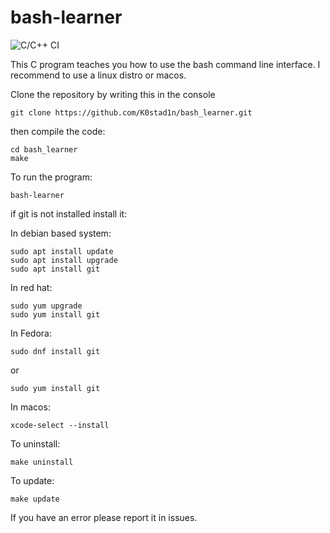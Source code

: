 # bash-learner

![C/C++ CI](https://github.com/K0stad1n/bash_learner/workflows/C/C++%20CI/badge.svg)

This C program teaches you how to use the bash command line interface. I recommend to use a linux distro or macos.

Clone the repository by writing this in the console

```
git clone https://github.com/K0stad1n/bash_learner.git
```
then compile the code:

```
cd bash_learner
make
```
To run the program:
```
bash-learner
```
if git is not installed install it:

In debian based system:
```
sudo apt install update
sudo apt install upgrade
sudo apt install git
```
In red hat:
```
sudo yum upgrade
sudo yum install git
```
In Fedora:
```
sudo dnf install git
```
or 
```
sudo yum install git
```
In macos:
```
xcode-select --install
```
To uninstall:
```
make uninstall
```
To update:
```
make update
```


If you have an error please report it in issues.

